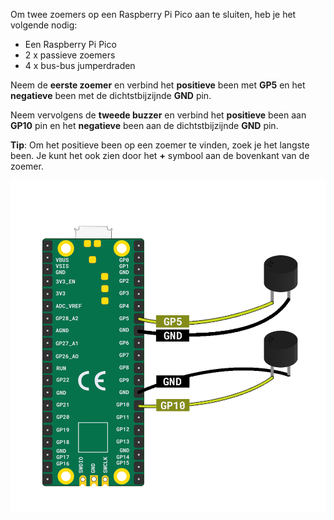 Om twee zoemers op een Raspberry Pi Pico aan te sluiten, heb je het volgende nodig:

+ Een Raspberry Pi Pico
+ 2 x passieve zoemers
+ 4 x bus-bus jumperdraden

Neem de **eerste zoemer** en verbind het **positieve** been met **GP5** en het **negatieve** been met de dichtstbijzijnde **GND** pin.

Neem vervolgens de **tweede buzzer** en verbind het **positieve** been aan **GP10** pin en het **negatieve** been aan de dichtstbijzijnde **GND** pin.

**Tip**: Om het positieve been op een zoemer te vinden, zoek je het langste been. Je kunt het ook zien door het **+** symbool aan de bovenkant van de zoemer.

![Een afbeelding van twee zoemers die zijn aangesloten op een Raspberry Pi Pico.](images/stereo-buzzer-wiring.png)